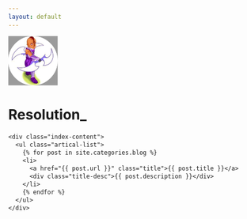 ```yaml
---
layout: default
---
```


<body>
  <div class="index-wrapper">
    <div class="aside">
      <div class="info-card">
	<img src="images/00.png" alt="" width="100" height="100"/>
        <h1>Resolution_</h1>
      </div>
      <div id="particles-js"></div>
    </div>

    <div class="index-content">
      <ul class="artical-list">
        {% for post in site.categories.blog %}
        <li>
          <a href="{{ post.url }}" class="title">{{ post.title }}</a>
          <div class="title-desc">{{ post.description }}</div>
        </li>
        {% endfor %}
      </ul>
    </div>
  </div>
</body>
